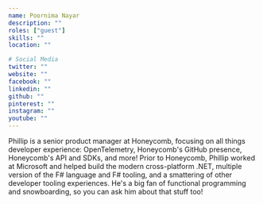 ```yaml
---
name: Poornima Nayar
description: ""
roles: ["guest"]
skills: ""
location: ""

# Social Media
twitter: ""
website: ""
facebook: ""
linkedin: ""
github: ""
pinterest: ""
instagram: ""
youtube: ""
---
```

Phillip is a senior product manager at Honeycomb, focusing on all things developer experience: OpenTelemetry, Honeycomb's GitHub presence, Honeycomb's API and SDKs, and more! Prior to Honeycomb, Phillip worked at Microsoft and helped build the modern cross-platform .NET, multiple version of the F# language and F# tooling, and a smattering of other developer tooling experiences. He's a big fan of functional programming and snowboarding, so you can ask him about that stuff too!
<!--more-->

